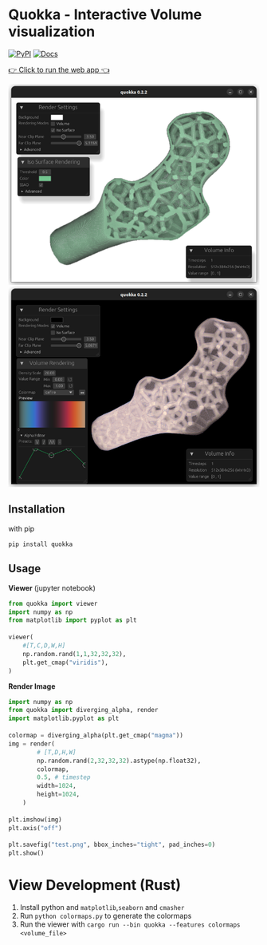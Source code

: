 # Quokka - Interactive Volume visualization

[![PyPI](https://img.shields.io/pypi/v/quokka.svg)](https://pypi.org/project/quokka/)
[![Docs](https://img.shields.io/badge/docs-mkdocs-blue)
](https://keksboter.github.io/quokka/docs/)

[👉 Click to run the web app 👈](https://keksboter.github.io/quokka)

<!--![Viewer screenshot](https://raw.githubusercontent.com/KeKsBoTer/quokka/master/screenshot.png)-->
![Viewer screenshot](images/screenshot_iso.png)
![Viewer screenshot](images/screenshot_volume.png)

## Installation

with pip
```
pip install quokka
```


## Usage

**Viewer** (jupyter notebook)
```python
from quokka import viewer
import numpy as np
from matplotlib import pyplot as plt

viewer(
    #[T,C,D,W,H]
    np.random.rand(1,1,32,32,32),
    plt.get_cmap("viridis"),   
)
```

**Render Image**
```python
import numpy as np
from quokka import diverging_alpha, render
import matplotlib.pyplot as plt

colormap = diverging_alpha(plt.get_cmap("magma"))
img = render(
        # [T,D,H,W]
        np.random.rand(2,32,32,32).astype(np.float32),
        colormap,
        0.5, # timestep
        width=1024,
        height=1024,
    )

plt.imshow(img)
plt.axis("off")

plt.savefig("test.png", bbox_inches="tight", pad_inches=0)
plt.show()
```


# View Development (Rust)

1. Install python and `matplotlib`,`seaborn` and `cmasher`
2. Run `python colormaps.py` to generate the colormaps
3. Run the viewer with `cargo run --bin quokka --features colormaps <volume_file>`